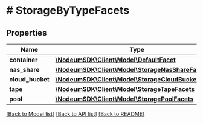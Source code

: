 # # StorageByTypeFacets

## Properties

Name | Type | Description | Notes
------------ | ------------- | ------------- | -------------
**container** | [**\NodeumSDK\Client\Model\DefaultFacet**](DefaultFacet.md) |  | [optional] 
**nas_share** | [**\NodeumSDK\Client\Model\StorageNasShareFacets**](StorageNasShareFacets.md) |  | [optional] 
**cloud_bucket** | [**\NodeumSDK\Client\Model\StorageCloudBucketFacets**](StorageCloudBucketFacets.md) |  | [optional] 
**tape** | [**\NodeumSDK\Client\Model\StorageTapeFacets**](StorageTapeFacets.md) |  | [optional] 
**pool** | [**\NodeumSDK\Client\Model\StoragePoolFacets**](StoragePoolFacets.md) |  | [optional] 

[[Back to Model list]](../../README.md#documentation-for-models) [[Back to API list]](../../README.md#documentation-for-api-endpoints) [[Back to README]](../../README.md)


